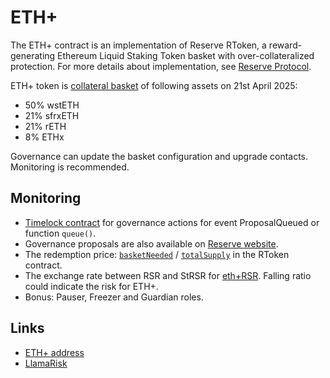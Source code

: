 # ETH+

The ETH+ contract is an implementation of Reserve RToken, a reward-generating Ethereum Liquid Staking Token basket with over-collateralized protection. For more details about implementation, see [Reserve Protocol](../protocol/reserve.md).

ETH+ token is [collateral basket](https://app.reserve.org/ethereum/token/0xe72b141df173b999ae7c1adcbf60cc9833ce56a8/overview) of following assets on 21st April 2025:

- 50% wstETH
- 21% sfrxETH
- 21% rETH
- 8% ETHx

Governance can update the basket configuration and upgrade contacts. Monitoring is recommended.

## Monitoring

- [Timelock contract](https://etherscan.io/address/0x239cDcBE174B4728c870A24F77540dAB3dC5F981#code) for governance actions for event ProposalQueued or function `queue()`.
- Governance proposals are also available on [Reserve website](https://app.reserve.org/ethereum/token/0xe72b141df173b999ae7c1adcbf60cc9833ce56a8/governance).
- The redemption price: [`basketNeeded`](https://etherscan.io/address/0xE72B141DF173b999AE7c1aDcbF60Cc9833Ce56a8#readProxyContract#F9) / [`totalSupply`](https://etherscan.io/address/0xE72B141DF173b999AE7c1aDcbF60Cc9833Ce56a8#readProxyContract#F22)  in the RToken contract.
- The exchange rate between RSR and StRSR for [eth+RSR](https://etherscan.io/address/0xffa151Ad0A0e2e40F39f9e5E9F87cF9E45e819dd#readProxyContract#F16). Falling ratio could indicate the risk for ETH+.
- Bonus: Pauser, Freezer and Guardian roles.

## Links

- [ETH+ address](https://app.reserve.org/ethereum/token/0xe72b141df173b999ae7c1adcbf60cc9833ce56a8/overview)
- [LlamaRisk](https://www.llamarisk.com/research/rtoken-risk-ethplus)
